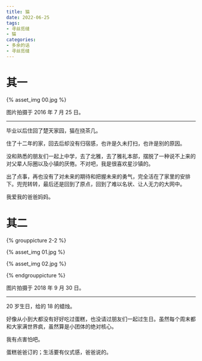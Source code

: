 ```yaml
---
title: 猫
date: 2022-06-25
tags:
- 寻丝觅缝
- 猫
categories:
- 多余的话
- 寻丝觅缝
---
```


# 其一

{% asset_img 00.jpg %}

图片拍摄于 2016 年 7 月 25 日。

------

毕业以后住回了楚天家园，猫在挠茶几。

住了十二年的家，回去后却没有归宿感，也许是久未打扫，也许是别的原因。

没和熟悉的朋友们一起上中学，去了北雅，去了雅礼本部，摆脱了一种说不上来的对父辈人际圈以及小镇的厌倦。不对吧，我是很喜欢星沙镇的。

出了点事，再也没有了对未来的期待和把握未来的勇气，完全活在了家里的安排下。兜兜转转，最后还是回到了原点，回到了难以名状、让人无力的大网中。

我爱我的爸爸妈妈。

# 其二

{% grouppicture 2-2 %}

{% asset_img 01.jpg %}

{% asset_img 02.jpg %}

{% endgrouppicture %}

图片拍摄于 2018 年 9 月 30 日。

------

20 岁生日，给的 18 的蜡烛。

好像从小到大都没有好好吃过蛋糕，也没请过朋友们一起过生日。虽然每个周末都和大家满世界疯，虽然算是小团体的绝对核心。

我有点害怕吧。

蛋糕爸爸订的；生活要有仪式感，爸爸说的。
